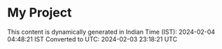 # My Project

This content is dynamically generated in Indian Time (IST): 2024-02-04 04:48:21 IST
Converted to UTC: 2024-02-03 23:18:21 UTC
